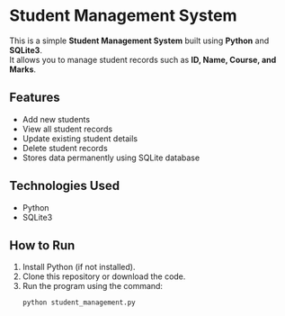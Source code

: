 # Student Management System

This is a simple **Student Management System** built using **Python** and **SQLite3**.  
It allows you to manage student records such as **ID, Name, Course, and Marks**.  

## Features
- Add new students  
- View all student records  
- Update existing student details  
- Delete student records  
- Stores data permanently using SQLite database  

## Technologies Used
- Python  
- SQLite3  

## How to Run
1. Install Python (if not installed).  
2. Clone this repository or download the code.  
3. Run the program using the command:  
   ```bash
   python student_management.py
